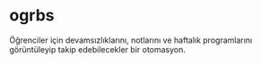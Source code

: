 # ogrbs
Öğrenciler için devamsızlıklarını, notlarını ve haftalık programlarını görüntüleyip takip edebilecekler bir otomasyon.

